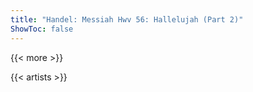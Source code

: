 ```yaml
---
title: "Handel: Messiah Hwv 56: Hallelujah (Part 2)"
ShowToc: false
---
```


{{< more >}}

{{< artists >}}